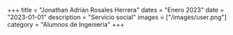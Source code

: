 +++
title = "Jonathan Adrián Rosales Herrera"
dates = "Enero 2023"
date = "2023-01-01"
description = "Servicio social"
images = ["/images/user.png"]
category = "Alumnos de Ingeniería"
+++
